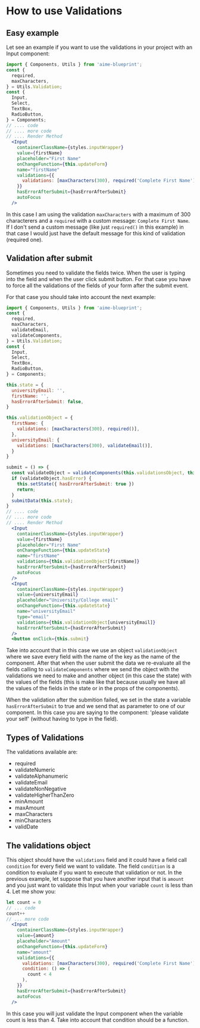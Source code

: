 # How to use Validations

## Easy example
Let see an example if you want to use the validations in your project with an Input component:

```jsx static
import { Components, Utils } from 'aime-blueprint';
const {
  required,
  maxCharacters,
} = Utils.Validation;
const {
  Input,
  Select,
  TextBox,
  RadioButton,
} = Components;
// .... code
// .... more code
// .... Render Method
  <Input
    containerClassName={styles.inputWrapper}
    value={firstName}
    placeholder="First Name"
    onChangeFunction={this.updateForm}
    name="firstName"
    validations={{
      validations: [maxCharacters(300), required('Complete First Name')],
    }}
    hasErrorAfterSubmit={hasErrorAfterSubmit}
    autoFocus
  />
```

In this case I am using the validation `maxCharacters` with a maximum of 300 characterers and a `required` with a custom message: `Complete First Name`.
If I don't send a custom message (like just `required()` in this example) in that case I would just have the default message for this kind of validation (required one).

## Validation after submit
Sometimes you need to  validate the fields twice. When the user is typing into the field and when the user click submit button. For that case you have to force all the validations of the fields of your form after the submit event. 

For that case you should take into account the next example:

```jsx static
import { Components, Utils } from 'aime-blueprint';
const {
  required,
  maxCharacters,
  validateEmail,
  validateComponents,
} = Utils.Validation;
const {
  Input,
  Select,
  TextBox,
  RadioButton,
} = Components;

this.state = {
  universityEmail: '',
  firstName: '',
  hasErrorAfterSubmit: false,
}

this.validationObject = {
  firstName: {
    validations: [maxCharacters(300), required()],
  },
  universityEmail: {
    validations: [maxCharacters(300), validateEmail()],
  }
}

submit = () => {
  const validateObject = validateComponents(this.validationsObject, this.state);
  if (validateObject.hasError) {
    this.setState({ hasErrorAfterSubmit: true })
    return;
  }
  submitData(this.state);
}
// .... code
// .... more code
// .... Render Method
  <Input
    containerClassName={styles.inputWrapper}
    value={firstName}
    placeholder="First Name"
    onChangeFunction={this.updateState}
    name="firstName"
    validations={this.validationObject[firstName]}
    hasErrorAfterSubmit={hasErrorAfterSubmit}
    autoFocus
  />
  <Input
    containerClassName={styles.inputWrapper}
    value={universityEmail}
    placeholder="University/College email"
    onChangeFunction={this.updateState}
    name="universityEmail"
    type="email"
    validations={this.validationObject[universityEmail]}
    hasErrorAfterSubmit={hasErrorAfterSubmit}
  />
  <button onClick={this.submit}
```
Take into account that in this case we use an object `validationObject` where we save every field with the name of the key as the name of the component. After that when the user submit the data we re-evaluate all the fields calling to `validateComponents` where we send the object with the validations we need to make and another object (in this case the state) with the values of the fields (this is make like that because usually we have all the values of the fields in the state or in the props of the components).

When the validation after the submition failed, we set in the state a variable `hasErrorAfterSubmit` to true and we send that as parameter to one of our component. In this case you are saying to the component: 'please validate your self' (without having to type in the field).

## Types of Validations
The validations available are:
- required
- validateNumeric
- validateAlphanumeric
- validateEmail
- validateNonNegative
- validateHigherThanZero
- minAmount
- maxAmount
- maxCharacters
- minCharacters
- validDate



## The validations object
This object should have the `validations` field and it could have a field call `condition` for every field we want to validate. 
The field `condition` is a condition to evaluate if you want to execute that validation or not. In the previous example, let suppose that you have another input that is `amount` and you just want to validate this Input when your variable `count` is less than 4. Let me show you:

```jsx static
let count = 0
// ... code
count++
// ... more code
  <Input
    containerClassName={styles.inputWrapper}
    value={amount}
    placeholder="Amount"
    onChangeFunction={this.updateForm}
    name="amount"
    validations={{
      validations: [maxCharacters(300), required('Complete First Name')],
      condition: () => (
        count < 4  
      ),
    }}
    hasErrorAfterSubmit={hasErrorAfterSubmit}
    autoFocus
  />
```

In this case you will just validate the Input component when the variable count is less than 4. Take into account that condition should be a function.
